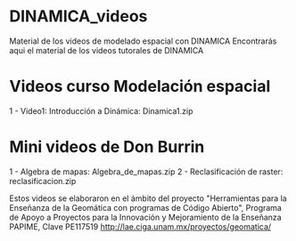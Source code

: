 # DINAMICA_videos
Material de los videos de modelado espacial con DINAMICA
Encontrarás aqui el material de los videos tutorales de DINAMICA

# Videos curso Modelación espacial
1 - Video1: Introducción a Dinámica: Dinamica1.zip


# Mini videos de Don Burrin
1 - Algebra de mapas: Algebra_de_mapas.zip
2 - Reclasificación de raster: reclasificacion.zip


Estos videos se elaboraron en el ámbito del proyecto "Herramientas para la Enseñanza de la Geomática con programas de Código Abierto", Programa de Apoyo a Proyectos para la Innovación y Mejoramiento de la Enseñanza PAPIME, Clave PE117519 http://lae.ciga.unam.mx/proyectos/geomatica/
